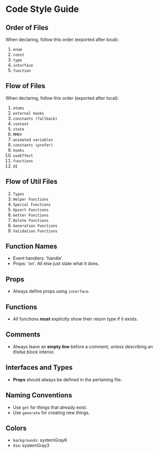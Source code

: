 # Code Style Guide

## Order of Files  
When declaring, follow this order (exported after local):
1. `enum`
2. `const`
3. `type`
4. `interface`
5. `function`

## Flow of Files 
When declaring, follow this order (exported after local):
1. `atoms`
2. `external hooks`
6. `constants (fallback)`
2. `context`
3. `state`
4. `MMKV`
4. `animated variables`
6. `constants (prefer)`
6. `hooks`
5. `useEffect`
1. `functions`
7. `UI`

## Flow of Util Files 
2. `Types`
2. `Helper Functions`
1. `Special Functions`
6. `Upsert Functions`
4. `Getter Functions`
4. `Delete Functions`
6. `Generation Functions`
6. `Validation Functions`

## Function Names
- Event handlers: 'handle'. 
- Props: 'on'. 
All else just state what it does.

## Props  
- Always define props using `interface`.

## Functions
- All functions **must** explicitly show their return type if it exists.

## Comments  
- Always leave an **empty line** before a comment, unless describing an if/else block interior.

## Interfaces and Types  
- **Props** should always be defined in the pertaining file.

## Naming Conventions  
- Use `get` for things that already exist.  
- Use `generate` for creating new things.

## Colors
- `backgrounds`: systemGray6  
- `dim`: systemGray3